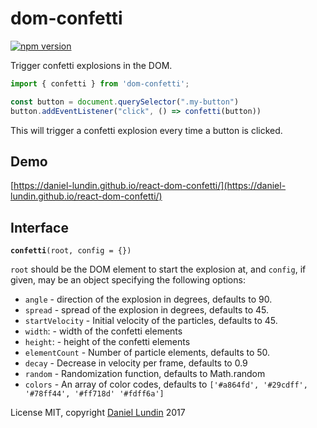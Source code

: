 # dom-confetti

[![npm version](https://badge.fury.io/js/dom-confetti.svg)](https://www.npmjs.com/package/dom-confetti)

Trigger confetti explosions in the DOM.

```js
import { confetti } from 'dom-confetti';

const button = document.querySelector(".my-button")
button.addEventListener("click", () => confetti(button))
```

This will trigger a confetti explosion every time a button is clicked.

## Demo

[https://daniel-lundin.github.io/react-dom-confetti/](https://daniel-lundin.github.io/react-dom-confetti/)

## Interface

**`confetti`**`(root, config = {})`

`root` should be the DOM element to start the explosion at, and
`config`, if given, may be an object specifying the following options:

- `angle` - direction of the explosion in degrees, defaults to 90.
- `spread` - spread of the explosion in degrees, defaults to 45.
- `startVelocity` - Initial velocity of the particles, defaults to 45.
- `width`: - width of the confetti elements
- `height`: - height of the confetti elements
- `elementCount` - Number of particle elements, defaults to 50.
- `decay` - Decrease in velocity per frame, defaults to 0.9
- `random` - Randomization function, defaults to Math.random
- `colors` - An array of color codes, defaults to `['#a864fd', '#29cdff', '#78ff44', '#ff718d' '#fdff6a']`

License MIT, copyright [Daniel Lundin](https://www.twitter.com/daniel-lundin) 2017
